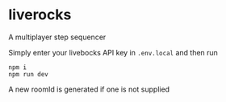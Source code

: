 # liverocks
A multiplayer step sequencer

Simply enter your livebocks API key in `.env.local` and then run

```
npm i
npm run dev
```

A new roomId is generated if one is not supplied
